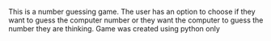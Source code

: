 This is a number guessing game. The user has an option to choose if they want to guess the computer number or they want the computer to guess the number they are thinking. 
Game was created using python only
